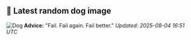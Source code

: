 ## 🐶 Latest random dog image
![Dog](https://images.dog.ceo/breeds/affenpinscher/n02110627_11435.jpg)
**Advice:** "Fail. Fail again. Fail better."
*Updated: 2025-08-04 16:51 UTC*
